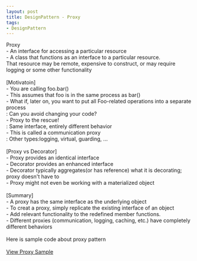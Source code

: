 ```yaml
---
layout: post
title: DesignPattern - Proxy
tags:
- DesignPattern
---
```

Proxy
<br/> - An interface for accessing a particular resource
<br/> - A class that functions as an interface to a particular resource.
<br/> That resource may be remote, expensive to construct, or may require
<br/> logging or some other functionality
<br/>
<br/>[Motivatoin]
<br/> - You are calling foo.bar()
<br/> - This assumes that foo is in the same process as bar()
<br/> - What if, later on, you want to put all Foo-related operations into a separate process
<br/> : Can you avoid changing your code?
<br/> - Proxy to the rescue!
<br/> : Same interface, entirely different behavior
<br/> - This is called a communication proxy
<br/> : Other types:logging, virtual, guarding, ...
<br/>
<br/>[Proxy vs Decorator]
<br/> - Proxy provides an identical interface
<br/> - Decorator provides an enhanced interface
<br/> - Decorator typically aggregates(or has reference) what it is decorating; proxy doesn't have to
<br/> - Proxy might not even be working with a materialized object
<br/>
<br/>[Summary]
<br/> - A proxy has the same interface as the underlying object
<br/> - To creat a proxy, simply replicate the existing interface of an object
<br/> - Add relevant functionality to the redefined member functions.
<br/> - Different proxies (communication, logging, caching, etc.) have completely different behaviors
<br/>
<br/>Here is sample code about proxy pattern
<br/><br/><a href="https://github.com/korkooyk/CppStudy/tree/master/DesignPattern/Proxy">View Proxy Sample</a>